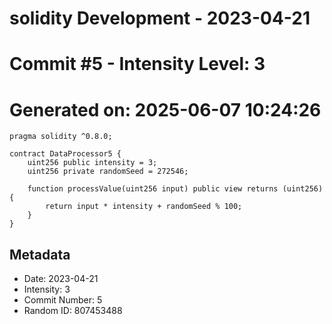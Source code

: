 ﻿# solidity Development - 2023-04-21
# Commit #5 - Intensity Level: 3
# Generated on: 2025-06-07 10:24:26
```solidity
pragma solidity ^0.8.0;

contract DataProcessor5 {
    uint256 public intensity = 3;
    uint256 private randomSeed = 272546;

    function processValue(uint256 input) public view returns (uint256) {
        return input * intensity + randomSeed % 100;
    }
}
```
## Metadata
- Date: 2023-04-21
- Intensity: 3
- Commit Number: 5
- Random ID: 807453488
